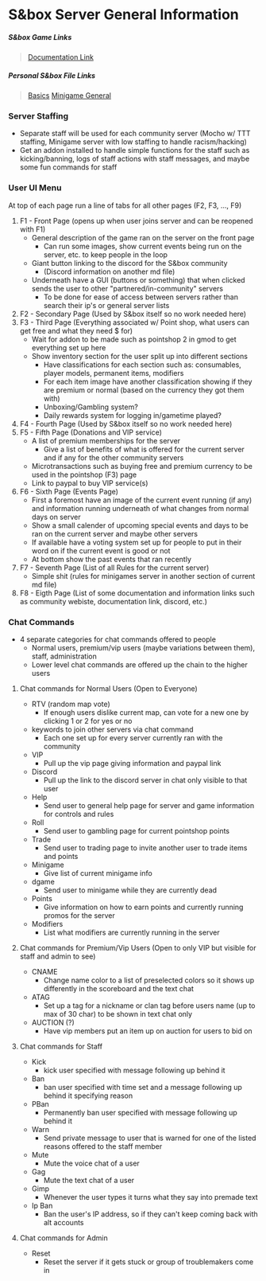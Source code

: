 # S&box Server General Information

##### S&box Game Links
> [Documentation Link](https://wiki.facepunch.com/sbox/)

##### Personal S&box File Links
> [Basics](https://github.com/Plyons614/Sbox-Documentation-/blob/main/s%26boxBasics.md)
> [Minigame General](https://github.com/Plyons614/Sbox-Documentation-/blob/main/s%26boxMiniGameServerInfo.md)

### Server Staffing

- Separate staff will be used for each community server (Mocho w/ TTT staffing, Minigame server with low staffing to handle racism/hacking)
- Get an addon installed to handle simple functions for the staff such as kicking/banning, logs of staff actions with staff messages, and maybe some fun commands for staff

### User UI Menu

At top of each page run a line of tabs for all other pages (F2, F3, ..., F9)

1. F1 - Front Page (opens up when user joins server and can be reopened with F1)
    - General description of the game ran on the server on the front page
        - Can run some images, show current events being run on the server, etc. to keep people in the loop
    - Giant button linking to the discord for the S&box community 
        - (Discord information on another md file)
    - Underneath have a GUI (buttons or something) that when clicked sends the user to other "partnered/in-community" servers 
        - To be done for ease of access between servers rather than search their ip's or general server lists
2. F2 - Secondary Page (Used by S&box itself so no work needed here)
3. F3 - Third Page (Everything associated w/ Point shop, what users can get free and what they need $ for)
    - Wait for addon to be made such as pointshop 2 in gmod to get everything set up here
    - Show inventory section for the user split up into different sections
        - Have classifications for each section such as: consumables, player models, permanent items, modifiers
        - For each item image have another classification showing if they are premium or normal (based on the currency they got them with)
        - Unboxing/Gambling system?
        - Daily rewards system for logging in/gametime played?
4. F4 - Fourth Page (Used by S&box itself so no work needed here)
5. F5 - Fifth Page (Donations and VIP service)
    - A list of premium memberships for the server 
        - Give a list of benefits of what is offered for the current server and if any for the other community servers
    - Microtransactions such as buying free and premium currency to be used in the pointshop (F3) page
    - Link to paypal to buy VIP service(s)
6. F6 - Sixth Page (Events Page)
    - First a foremost have an image of the current event running (if any) and information running underneath of what changes from normal days on server
    - Show a small calender of upcoming special events and days to be ran on the current server and maybe other servers
    - If available have a voting system set up for people to put in their word on if the current event is good or not
    - At bottom show the past events that ran recently
7. F7 - Seventh Page (List of all Rules for the current server)
    - Simple shit (rules for minigames server in another section of current md file)
8. F8 - Eigth Page (List of some documentation and information links such as community webiste, documentation link, discord, etc.)

### Chat Commands 

- 4 separate categories for chat commands offered to people 
    - Normal users, premium/vip users (maybe variations between them), staff, administration
    - Lower level chat commands are offered up the chain to the higher users

1. Chat commands for Normal Users (Open to Everyone)
    - RTV (random map vote)
        - If enough users dislike current map, can vote for a new one by clicking 1 or 2 for yes or no
    - keywords to join other servers via chat command
        - Each one set up for every server currently ran with the community
    - VIP
        - Pull up the vip page giving information and paypal link
    - Discord
        - Pull up the link to the discord server in chat only visible to that user
    - Help
        - Send user to general help page for server and game information for controls and rules
    - Roll
        - Send user to gambling page for current pointshop points 
    - Trade
        - Send user to trading page to invite another user to trade items and points
    - Minigame
        - Give list of current minigame info
    - dgame
        - Send user to minigame while they are currently dead
    - Points
        - Give information on how to earn points and currently running promos for the server
    - Modifiers
        - List what modifiers are currently running in the server

2. Chat commands for Premium/Vip Users (Open to only VIP but visible for staff and admin to see)
    - CNAME
        - Change name color to a list of preselected colors so it shows up differently in the scoreboard and the text chat
    - ATAG
        - Set up a tag for a nickname or clan tag before users name (up to max of 30 char) to be shown in text chat only
    - AUCTION (?)
        - Have vip members put an item up on auction for users to bid on

3. Chat commands for Staff 
    - Kick
        - kick user specified with message following up behind it
    - Ban
        - ban user specified with time set and a message following up behind it specifying reason
    - PBan 
        - Permanently ban user specified with message following up behind it
    - Warn 
        - Send private message to user that is warned for one of the listed reasons offered to the staff member
    - Mute
        - Mute the voice chat of a user
    - Gag
        - Mute the text chat of a user
    - Gimp
        - Whenever the user types it turns what they say into premade text 
    - Ip Ban
        - Ban the user's IP address, so if they can't keep coming back with alt accounts

4. Chat commands for Admin
    - Reset
        - Reset the server if it gets stuck or group of troublemakers come in
    
    
    